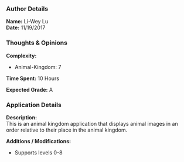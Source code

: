 ### Author Details
**Name:** Li-Wey Lu  
**Date:** 11/19/2017

### Thoughts & Opinions
**Complexity:**
* Animal-Kingdom: 7

**Time Spent:** 10 Hours

**Expected Grade:** A

### Application Details
**Description:**  
This is an animal kingdom application that displays animal images in an order relative to their place in the animal kingdom.

**Additions / Modifications:**
* Supports levels 0-8
